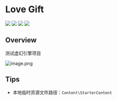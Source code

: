 # Love Gift
[![](https://img.shields.io/badge/Author-jskyzero-brightgreen.svg?style=flat)]()
[![](https://img.shields.io/badge/Author-UyNad-brightgreen.svg?style=flat)]()
[![](https://img.shields.io/badge/Data-2020/08/15-brightgreen.svg?style=flat)]()
[![](https://img.shields.io/badge/UNREAL-4.25-blue.svg?style=flat)]()



## Overview

测试虚幻引擎项目

![image.png](https://i.loli.net/2020/08/16/omZC2w7UG9xp5un.png)

## Tips

+ 本地临时资源文件路径：`Content\StarterContent`

